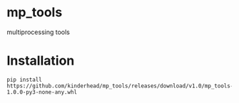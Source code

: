 # mp_tools
multiprocessing tools

# Installation

```
pip install https://github.com/kinderhead/mp_tools/releases/download/v1.0/mp_tools-1.0.0-py3-none-any.whl
```